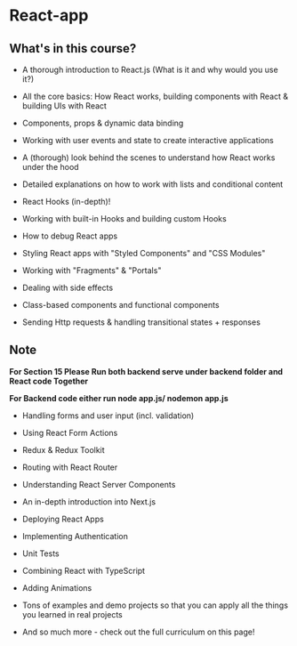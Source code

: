 # React-app
## **What's in this course?**

- A thorough introduction to React.js (What is it and why would you use it?)

- All the core basics: How React works, building components with React & building UIs with React

- Components, props & dynamic data binding

- Working with user events and state to create interactive applications

- A (thorough) look behind the scenes to understand how React works under the hood

- Detailed explanations on how to work with lists and conditional content

- React Hooks (in-depth)!

- Working with built-in Hooks and building custom Hooks

- How to debug React apps

- Styling React apps with "Styled Components" and "CSS Modules"

- Working with "Fragments" & "Portals"

- Dealing with side effects

- Class-based components and functional components

- Sending Http requests & handling transitional states + responses
## Note 
**For Section 15 Please Run both backend serve under backend folder and React code Together**

**For Backend code either run node app.js/ nodemon app.js**

- Handling forms and user input (incl. validation)

- Using React Form Actions

- Redux & Redux Toolkit

- Routing with React Router

- Understanding React Server Components

- An in-depth introduction into Next.js

- Deploying React Apps

- Implementing Authentication

- Unit Tests

- Combining React with TypeScript

- Adding Animations

- Tons of examples and demo projects so that you can apply all the things you learned in real projects

- And so much more - check out the full curriculum on this page!